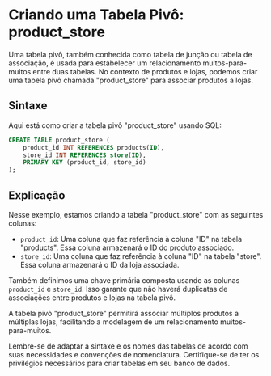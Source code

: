 # Criando uma Tabela Pivô: product_store

Uma tabela pivô, também conhecida como tabela de junção ou tabela de associação, é usada para estabelecer um relacionamento muitos-para-muitos entre duas tabelas. No contexto de produtos e lojas, podemos criar uma tabela pivô chamada "product_store" para associar produtos a lojas.

## Sintaxe

Aqui está como criar a tabela pivô "product_store" usando SQL:

```sql
CREATE TABLE product_store (
    product_id INT REFERENCES products(ID),
    store_id INT REFERENCES store(ID),
    PRIMARY KEY (product_id, store_id)
);
```

## Explicação

Nesse exemplo, estamos criando a tabela "product_store" com as seguintes colunas:

- `product_id`: Uma coluna que faz referência à coluna "ID" na tabela "products". Essa coluna armazenará o ID do produto associado.
- `store_id`: Uma coluna que faz referência à coluna "ID" na tabela "store". Essa coluna armazenará o ID da loja associada.

Também definimos uma chave primária composta usando as colunas `product_id` e `store_id`. Isso garante que não haverá duplicatas de associações entre produtos e lojas na tabela pivô.

A tabela pivô "product_store" permitirá associar múltiplos produtos a múltiplas lojas, facilitando a modelagem de um relacionamento muitos-para-muitos.

Lembre-se de adaptar a sintaxe e os nomes das tabelas de acordo com suas necessidades e convenções de nomenclatura. Certifique-se de ter os privilégios necessários para criar tabelas em seu banco de dados.
